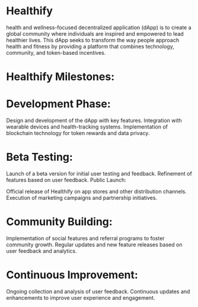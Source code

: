 # Healthify
health and wellness-focused decentralized application (dApp) is to create a global community where individuals are inspired and empowered to lead healthier lives. This dApp seeks to transform the way people approach health and fitness by providing a platform that combines technology, community, and token-based incentives.

# Healthify Milestones:

# Development Phase:

Design and development of the dApp with key features.
Integration with wearable devices and health-tracking systems.
Implementation of blockchain technology for token rewards and data privacy.

# Beta Testing:

Launch of a beta version for initial user testing and feedback.
Refinement of features based on user feedback.
Public Launch:

Official release of Healthify on app stores and other distribution channels.
Execution of marketing campaigns and partnership initiatives.

# Community Building:

Implementation of social features and referral programs to foster community growth.
Regular updates and new feature releases based on user feedback and analytics.

# Continuous Improvement:

Ongoing collection and analysis of user feedback.
Continuous updates and enhancements to improve user experience and engagement.